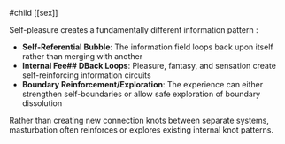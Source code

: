 #child [[sex]]

Self-pleasure creates a fundamentally different information pattern :

- **Self-Referential Bubble**: The information field loops back upon itself rather than merging with another
- **Internal Fee## DBack Loops**: Pleasure, fantasy, and sensation create self-reinforcing information circuits
- **Boundary Reinforcement/Exploration**: The experience can either strengthen self-boundaries or allow safe exploration of boundary dissolution

Rather than creating new connection knots between separate systems, masturbation often reinforces or explores existing internal knot patterns.